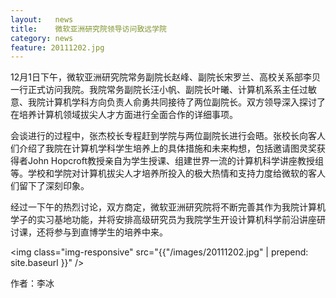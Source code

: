 ```yaml
---
layout:   news
title:    微软亚洲研究院领导访问致远学院
category: news
feature: 20111202.jpg
---
```


12月1日下午，微软亚洲研究院常务副院长赵峰、副院长宋罗兰、高校关系部李贝一行正式访问我院。我院常务副院长汪小帆、副院长叶曦、计算机系系主任过敏意、我院计算机学科方向负责人俞勇共同接待了两位副院长。双方领导深入探讨了在培养计算机领域拔尖人才方面进行全面合作的详细事项。

会谈进行的过程中，张杰校长专程赶到学院与两位副院长进行会晤。张校长向客人们介绍了我院在计算机学科学生培养上的具体措施和未来构想，包括邀请图灵奖获得者John Hopcroft教授亲自为学生授课、组建世界一流的计算机科学讲座教授组等。学校和学院对计算机拔尖人才培养所投入的极大热情和支持力度给微软的客人们留下了深刻印象。

经过一下午的热烈讨论，双方商定，微软亚洲研究院将不断完善其作为我院计算机学子的实习基地功能，并将安排高级研究员为我院学生开设计算机科学前沿讲座研讨课，还将参与到直博学生的培养中来。

<img class="img-responsive" src="{{"/images/20111202.jpg" | prepend: site.baseurl }}" />

<p class="author">作者：李冰</p>



